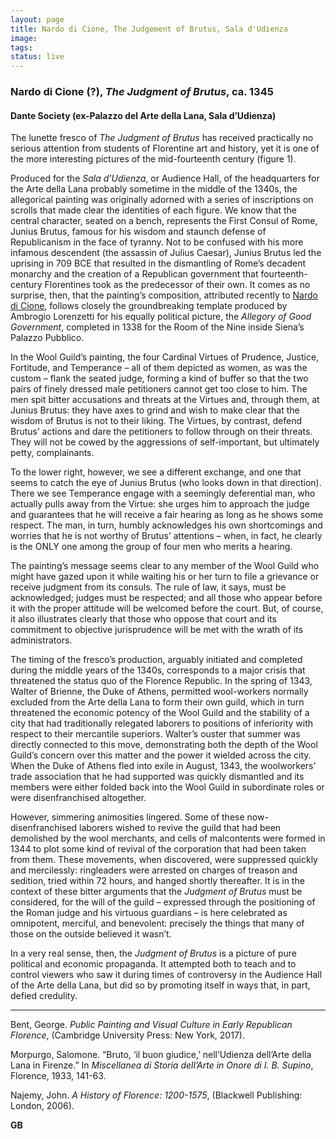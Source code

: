 ```yaml
---
layout: page
title: Nardo di Cione, The Judgement of Brutus, Sala d'Udienza
image:
tags:
status: live
---
```


### Nardo di Cione (?), *The Judgment of Brutus*, ca. 1345
#### Dante Society (ex-Palazzo del Arte della Lana, Sala d’Udienza)

The lunette fresco of *The Judgment of Brutus* has received practically no serious attention from students of Florentine art and history, yet it is one of the more interesting pictures of the mid-fourteenth century (figure 1).

<!-- more -->

 Produced for the *Sala d’Udienza*, or Audience Hall, of the headquarters for the Arte della Lana probably sometime in the middle of the 1340s, the allegorical painting was originally adorned with a series of inscriptions on scrolls that made clear the identities of each figure. We know that the central character, seated on a bench, represents the First Consul of Rome, Junius Brutus, famous for his wisdom and staunch defense of Republicanism in the face of tyranny. Not to be confused with his more infamous descendent (the assassin of Julius Caesar), Junius Brutus led the uprising in 709 BCE that resulted in the dismantling of Rome’s decadent monarchy and the creation of a Republican government that fourteenth-century Florentines took as the predecessor of their own. It comes as no surprise, then, that the painting’s composition, attributed recently to [Nardo di Cione](https://florenceasitwas.wlu.edu/people/nardo-di-cione.html), follows closely the groundbreaking template produced by Ambrogio Lorenzetti for his equally political picture, the *Allegory of Good Government*, completed in 1338 for the Room of the Nine inside Siena’s Palazzo Pubblico.

In the Wool Guild’s painting, the four Cardinal Virtues of Prudence, Justice, Fortitude, and Temperance – all of them depicted as women, as was the custom – flank the seated judge, forming a kind of buffer so that the two pairs of finely dressed male petitioners cannot get too close to him. The men spit bitter accusations and threats at the Virtues and, through them, at Junius Brutus: they have axes to grind and wish to make clear that the wisdom of Brutus is not to their liking. The Virtues, by contrast, defend Brutus’ actions and dare the petitioners to follow through on their threats. They will not be cowed by the aggressions of self-important, but ultimately petty, complainants.

To the lower right, however, we see a different exchange, and one that seems to catch the eye of Junius Brutus (who looks down in that direction). There we see Temperance engage with a seemingly deferential man, who actually pulls away from the Virtue: she urges him to approach the judge and guarantees that he will receive a fair hearing as long as he shows some respect. The man, in turn, humbly acknowledges his own shortcomings and worries that he is not worthy of Brutus’ attentions – when, in fact, he clearly is the ONLY one among the group of four men who merits a hearing.

The painting’s message seems clear to any member of the Wool Guild who might have gazed upon it while waiting his or her turn to file a grievance or receive judgment from its consuls. The rule of law, it says, must be acknowledged; judges must be respected; and all those who appear before it with the proper attitude will be welcomed before the court. But, of course, it also illustrates clearly that those who oppose that court and its commitment to objective jurisprudence will be met with the wrath of its administrators.

The timing of the fresco’s production, arguably initiated and completed during the middle years of the 1340s, corresponds to a major crisis that threatened the status quo of the Florence Republic. In the spring of 1343, Walter of Brienne, the Duke of Athens, permitted wool-workers normally excluded from the Arte della Lana to form their own guild, which in turn threatened the economic potency of the Wool Guild and the stability of a city that had traditionally relegated laborers to positions of inferiority with respect to their mercantile superiors. Walter’s ouster that summer was directly connected to this move, demonstrating both the depth of the Wool Guild’s concern over this matter and the power it wielded across the city. When the Duke of Athens fled into exile in August, 1343, the woolworkers’ trade association that he had supported was quickly dismantled and its members were either folded back into the Wool Guild in subordinate roles or were disenfranchised altogether.

However, simmering animosities lingered. Some of these now-disenfranchised laborers wished to revive the guild that had been demolished by the wool merchants, and cells of malcontents were formed in 1344 to plot some kind of revival of the corporation that had been taken from them. These movements, when discovered, were suppressed quickly and mercilessly: ringleaders were arrested on charges of treason and sedition, tried within 72 hours, and hanged shortly thereafter. It is in the context of these bitter arguments that the *Judgment of Brutus* must be considered, for the will of the guild – expressed through the positioning of the Roman judge and his virtuous guardians – is here celebrated as omnipotent, merciful, and benevolent: precisely the things that many of those on the outside believed it wasn’t.

In a very real sense, then, the *Judgment of Brutus* is a picture of pure political and economic propaganda. It attempted both to teach and to control viewers who saw it during times of controversy in the Audience Hall of the Arte della Lana, but did so by promoting itself in ways that, in part, defied credulity.

---

Bent, George. *Public Painting and Visual Culture in Early Republican Florence*, (Cambridge University Press: New York, 2017).

Morpurgo, Salomone. “Bruto, ‘il buon giudice,’ nell’Udienza dell’Arte della Lana in Firenze.” In *Miscellanea di Storia dell’Arte in Onore di I. B. Supino*, Florence, 1933, 141-63.

Najemy, John. *A History of Florence: 1200-1575*, (Blackwell Publishing: London, 2006).

__GB__
